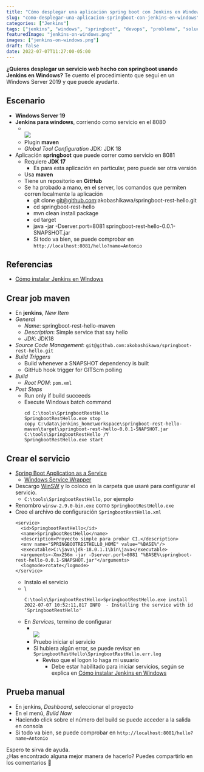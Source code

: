 ```yaml
---
title: "Cómo desplegar una aplicación spring boot con Jenkins en Windows"
slug: "como-desplegar-una-aplicacion-springboot-con-jenkins-en-windows"
categories: ["Jenkins"]
tags: ["jenkins", "windows", "springboot", "devops", "problema", "solución"]
featuredImage: "jenkins-on-windows.png"
images: ["jenkins-on-windows.png"]
draft: false
date: 2022-07-07T11:27:00-05:00
---
```


**¿Quieres desplegar un servicio web hecho con springboot usando Jenkins en Windows?**
Te cuento el procedimiento que seguí en un Windows Server 2019 y que puede ayudarte.

<!--more-->

## Escenario
- **Windows Server 19**
- **Jenkins para windows**, corriendo como servicio en el 8080
  - \
    ![](20220624123449.png " ")
  - Plugin **maven**
  - _Global Tool Configuration_
    JDK: JDK 18
- Aplicación **springboot** que puede correr como servicio en 8081
  - Requiere **JDK 17**
    - Es para esta aplicación en particular, pero puede ser otra versión
  - Usa **maven**
  - Tiene un repositorio en **GitHub**
  - Se ha probado a mano, en el server, los comandos que permiten corren localmente la aplicación
    - git clone git@github.com:akobashikawa/springboot-rest-hello.git
    - cd springboot-rest-hello
    - mvn clean install package
    - cd target
    - java -jar -Dserver.port=8081 springboot-rest-hello-0.0.1-SNAPSHOT.jar
    - Si todo va bien, se puede comprobar en `http://localhost:8081/hello?name=Antonio`

## Referencias
- [Cómo instalar Jenkins en Windows](https://puroguramu.akcademia.xyz/posts/como-instalar-jenkins-en-windows/)

## Crear job maven
- En **jenkins**, _New Item_
- _General_
  - _Name_: springboot-rest-hello-maven
  - _Description_: Simple service that say hello
  - _JDK_: JDK18
- _Source Code Management_: `git@github.com:akobashikawa/springboot-rest-hello.git`
- _Build Triggers_
  - Build whenever a SNAPSHOT dependency is built
  - GitHub hook trigger for GITScm polling
- _Build_
  - _Root POM_: `pom.xml`
- _Post Steps_
  - Run only if build succeeds
  - Execute Windows batch command
    ```
    cd C:\tools\SpringbootRestHello
    SpringbootRestHello.exe stop
    copy C:\data\jenkins_home\workspace\springboot-rest-hello-maven\target\springboot-rest-hello-0.0.1-SNAPSHOT.jar C:\tools\SpringbootRestHello /Y
    SpringbootRestHello.exe start
    ```

## Crear el servicio
- [Spring Boot Application as a Service](https://www.baeldung.com/spring-boot-app-as-a-service)
  - [Windows Service Wrapper](https://repo.jenkins-ci.org/releases/com/sun/winsw/winsw/2.9.0/)
- Descargo [WinSW](https://repo.jenkins-ci.org/releases/com/sun/winsw/winsw/2.9.0/winsw-2.9.0-bin.exe) y lo coloco en la carpeta que usaré para configurar el servicio.
  - `C:\tools\SpringbootRestHello`, por ejemplo
- Renombro `winsw-2.9.0-bin.exe` como `SpringbootRestHello.exe`
- Creo el archivo de configuración `SpringbootRestHello.xml`
  ```
  <service>
    <id>SpringbootRestHello</id>
    <name>SpringbootRestHello</name>
    <description>Proyecto simple para probar CI.</description>
    <env name="SPRINGBOOTRESTHELLO_HOME" value="%BASE%"/>
    <executable>C:\java\jdk-18.0.1.1\bin\java</executable>
    <arguments>-Xmx256m -jar -Dserver.port=8081 "%BASE%\springboot-rest-hello-0.0.1-SNAPSHOT.jar"</arguments>
    <logmode>rotate</logmode>
  </service>
  ```
  - Instalo el servicio
  - \
    ```
    C:\tools\SpringbootRestHello>SpringbootRestHello.exe install
    2022-07-07 10:52:11,817 INFO  - Installing the service with id 'SpringbootRestHello'
    ```
  - En _Services_, termino de configurar
    - \
      ![](springboot-service-windows-setting.png " ")
    - Pruebo iniciar el servicio
    - Si hubiera algún error, se puede revisar en `SpringbootRestHello\SpringbootRestHello.err.log`
      - Reviso que el logon lo haga mi usuario
        - Debe estar habilitado para iniciar servicios, según se explica en [Cómo instalar Jenkins en Windows](https://puroguramu.akcstudio.online/posts/como-instalar-jenkins-en-windows/)

## Prueba manual
- En jenkins, _Dashboard_, seleccionar el proyecto
- En el menú, _Build Now_
- Haciendo click sobre el número del build se puede acceder a la salida en consola
- Si todo va bien, se puede comprobar en `http://localhost:8081/hello?name=Antonio`

Espero te sirva de ayuda. \
¿Has encontrado alguna mejor manera de hacerlo? Puedes compartirlo en los comentarios 🙏
